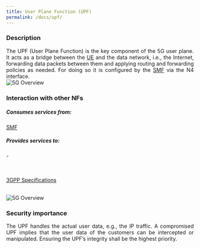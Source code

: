 ```yaml
---
title: User Plane Function (UPF) 
permalink: /docs/upf/
---
```

<style>body {text-align: justify}</style>

### Description

<div class="row">
    <div style="text-align: justify" class="col-md-5">
        The UPF (User Plane Function) is the key component of the 5G user plane.  It acts as a bridge between the <a href="{{ "/docs/ue/" | relative_url }}">UE</a> and the data network, i.e., the Internet, forwarding data packets between them and applying routing and forwarding policies as needed. For doing so it is configured by the <a href="{{ "/docs/smf/" | relative_url }}">SMF</a> via the N4 interface.      
    </div>
    <div class="col-md-7">
        <img src="{{ "/assets/img/5gbasics/upf_sba.png" | relative_url }}" alt="5G Overview" class="img-responsive center">
    </div>
</div>

<div class="row">
    <div style="text-align: justify" class="col-md-6">
        <h3>Interaction with other NFs</h3>
        <h5> Consumes services from:</h5>
        <a href="{{ "/docs/smf/" | relative_url }}">SMF</a>
        <h5> Provides services to:</h5>
        -
        <br>
        <br>
        <br>
        <p><a class="btn btn-info btn-sm centerbut" href="https://www.etsi.org/deliver/etsi_ts/133500_133599/133513/17.00.00_60/ts_133513v170000p.pdf" target="_blank" rel="noopener noreferrer">3GPP Specifications</a></p>
    </div>
    <div class="col-md-6">
    <br>
        <img src="{{ "/assets/img/5gbasics/upf_rba.png" | relative_url }}" alt="5G Overview" class="img-responsive center">
    </div>
</div>

### Security importance
The UPF handles the actual user data, e.g., the IP traffic. A compromised UPF implies that the user data of the customers can be intercepted or manipulated. Ensuring the UPF’s integrity shall be the highest priority.  
